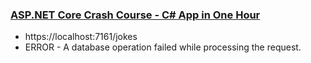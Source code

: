﻿### [ASP.NET Core Crash Course - C# App in One Hour](https://www.youtube.com/watch?v=BfEjDD8mWYg)

- https://localhost:7161/jokes
- ERROR - A database operation failed while processing the request.